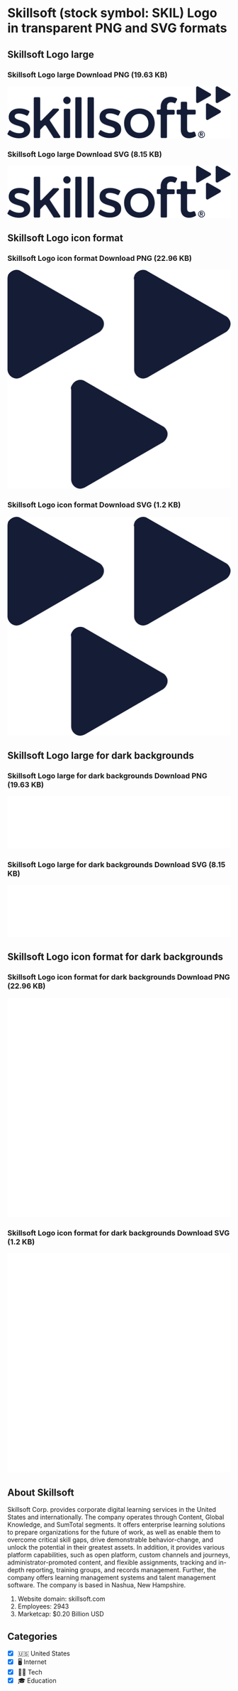 # Skillsoft (stock symbol: SKIL) Logo in transparent PNG and SVG formats

## Skillsoft Logo large

### Skillsoft Logo large Download PNG (19.63 KB)

![Skillsoft Logo large Download PNG (19.63 KB)](/img/orig/SKIL_BIG-6186d6e1.png)

### Skillsoft Logo large Download SVG (8.15 KB)

![Skillsoft Logo large Download SVG (8.15 KB)](/img/orig/SKIL_BIG-92e0eb95.svg)

## Skillsoft Logo icon format

### Skillsoft Logo icon format Download PNG (22.96 KB)

![Skillsoft Logo icon format Download PNG (22.96 KB)](/img/orig/SKIL-6e257fb7.png)

### Skillsoft Logo icon format Download SVG (1.2 KB)

![Skillsoft Logo icon format Download SVG (1.2 KB)](/img/orig/SKIL-29d944a4.svg)

## Skillsoft Logo large for dark backgrounds

### Skillsoft Logo large for dark backgrounds Download PNG (19.63 KB)

![Skillsoft Logo large for dark backgrounds Download PNG (19.63 KB)](/img/orig/SKIL_BIG.D-d4b6ea34.png)

### Skillsoft Logo large for dark backgrounds Download SVG (8.15 KB)

![Skillsoft Logo large for dark backgrounds Download SVG (8.15 KB)](/img/orig/SKIL_BIG.D-15058071.svg)

## Skillsoft Logo icon format for dark backgrounds

### Skillsoft Logo icon format for dark backgrounds Download PNG (22.96 KB)

![Skillsoft Logo icon format for dark backgrounds Download PNG (22.96 KB)](/img/orig/SKIL.D-14628a16.png)

### Skillsoft Logo icon format for dark backgrounds Download SVG (1.2 KB)

![Skillsoft Logo icon format for dark backgrounds Download SVG (1.2 KB)](/img/orig/SKIL.D-87a0ffc5.svg)

## About Skillsoft

Skillsoft Corp. provides corporate digital learning services in the United States and internationally. The company operates through Content, Global Knowledge, and SumTotal segments. It offers enterprise learning solutions to prepare organizations for the future of work, as well as enable them to overcome critical skill gaps, drive demonstrable behavior-change, and unlock the potential in their greatest assets. In addition, it provides various platform capabilities, such as open platform, custom channels and journeys, administrator-promoted content, and flexible assignments, tracking and in-depth reporting, training groups, and records management. Further, the company offers learning management systems and talent management software. The company is based in Nashua, New Hampshire.

1. Website domain: skillsoft.com
2. Employees: 2943
3. Marketcap: $0.20 Billion USD


## Categories
- [x] 🇺🇸 United States
- [x] 🖥️ Internet
- [x] 👩‍💻 Tech
- [x] 🎓 Education
